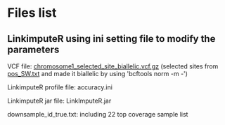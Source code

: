 # Files list
## LinkimputeR using ini setting file to modify the parameters
VCF file: [chromosome1_selected_site_biallelic.vcf.gz](https://drive.google.com/drive/folders/1gr8Aa7M_OAMmBN0IYj7IzPvNntHivusk?usp=drive_link) (selected sites from [pos_SW.txt](https://drive.google.com/file/d/1jDg37eQj8njrkol1FOU7CrG5zUW-65y_/view?usp=drive_link) and made it biallelic by using 'bcftools norm -m -')

LinkimputeR profile file: accuracy.ini

LinkimputeR jar file: LinkImputeR.jar

downsample_id_true.txt: including 22 top coverage sample list


